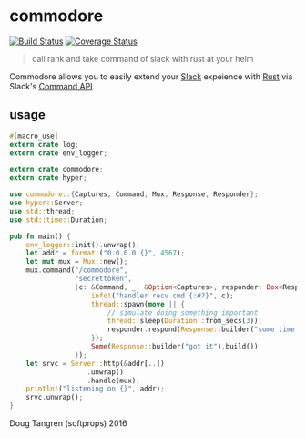# commodore

[![Build Status](https://travis-ci.org/softprops/commodore.svg?branch=master)](https://travis-ci.org/softprops/commodore) [![Coverage Status](https://coveralls.io/repos/github/softprops/commodore/badge.svg?branch=master)](https://coveralls.io/github/softprops/commodore?branch=master)

> call rank and take command of slack with rust at your helm

Commodore allows you to easily extend your [Slack](https://slack.com/) expeience with [Rust](https://www.rust-lang.org/) via Slack's [Command API](https://api.slack.com/slash-commands).

## usage

```rust
#[macro_use]
extern crate log;
extern crate env_logger;

extern crate commodore;
extern crate hyper;

use commodore::{Captures, Command, Mux, Response, Responder};
use hyper::Server;
use std::thread;
use std::time::Duration;

pub fn main() {
    env_logger::init().unwrap();
    let addr = format!("0.0.0.0:{}", 4567);
    let mut mux = Mux::new();
    mux.command("/commodore",
                "secrettoken",
                |c: &Command, _: &Option<Captures>, responder: Box<Responder>| -> Option<Response> {
                    info!("handler recv cmd {:#?}", c);
                    thread::spawn(move || {
                        // simulate doing something important
                        thread::sleep(Duration::from_secs(3));
                        responder.respond(Response::builder("some time later").build());
                    });
                    Some(Response::builder("got it").build())
                });
    let srvc = Server::http(&addr[..])
                   .unwrap()
                   .handle(mux);
    println!("listening on {}", addr);
    srvc.unwrap();
}
```

Doug Tangren (softprops) 2016
